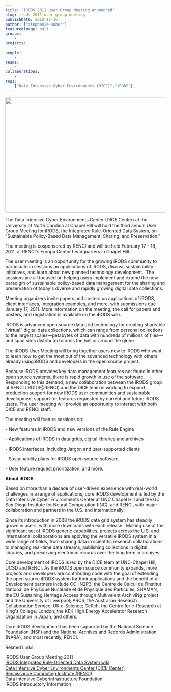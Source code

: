 ```yaml
---
title: "iRODS 2011 User Group Meeting announced"
slug: irods-2011-user-group-meeting
publishDate: 2010-12-16
author: ["stephanie-suber"]
featuredImage: null
groups:
    - 
projects:
    - 
people:
    - 
teams: 
    - 
collaborations:
    - 
tags:
    ["Data Intensive Cyber Environments (DICE)","iRODS"]
---
```

<p><a href="https://www.renci.org/wp-content/uploads/2010/12/irods-story-img.jpg"><img class="alignright size-full wp-image-6572" title="Data Intensive Cyber Environments Center (DICE Center) at the University of North Carolina at Chapel Hill" src="https://www.renci.org/wp-content/uploads/2010/12/irods-story-img.jpg" alt="" width="630" height="360" /></a></p>

<p>The Data Intensive Cyber Environments Center (DICE Center) at the University of North Carolina at Chapel Hill will hold the third annual User Group Meeting for iRODS, the Integrated Rule-Oriented Data System, on "Sustainable Policy-Based Data Management, Sharing, and Preservation."</p>

<p>The meeting is cosponsored by RENCI and will be held February 17 - 18, 2011, at RENCI's Europa Center headquarters in Chapel Hill.</p>

<p>The user meeting is an opportunity for the growing iRODS community to participate in sessions on applications of iRODS, discuss sustainability initiatives, and learn about new planned technology development.  The sessions are all focused on helping users implement and extend the new paradigm of sustainable policy-based data management for the sharing and preservation of today's diverse and rapidly growing digital data collections.</p>

<p>Meeting organizers invite papers and posters on applications of iRODS, client interfaces, integration examples, and more, with submissions due January 17, 2011. More information on the meeting, the call for papers and posters, and registration is available on the iRODS wiki.</p>

<p>iRODS is advanced open source data grid technology for creating shareable "virtual" digital data collections, which can range from personal collections to the largest scales—petabytes of data with hundreds of millions of files—and span sites distributed across the hall or around the globe.</p>

<p>The iRODS User Meeting will bring together users new to iRODS who want to learn how to get the most out of the advanced technology with others already using iRODS and developers in the open source project.</p>

<p>Because iRODS provides key data management features not found in other open source systems, there is rapid growth in use of the software. Responding to this demand, a new collaboration between the iRODS group at RENCI (iRODS@RENCI) and the DICE team is working to expand production support for new iRODS user communities and sustainable development support for features requested by current and future iRODS users. The user meeting will provide an opportunity to interact with both DICE and RENCI staff.</p>

<p>The meeting will feature sessions on:</p>

<p>- New features in iRODS and new versions of the Rule Engine</p>

<p>- Applications of iRODS in data grids, digital libraries and archives</p>

<p>- iRODS interfaces, including Jargon and user-supported clients</p>

<p>- Sustainability plans for iRODS open source software</p>

<p>- User feature request prioritization, and more.</p>

<p><strong>About iRODS</strong></p>

<p>Based on more than a decade of user-driven experience with real-world challenges in a range of applications, core iRODS development is led by the Data Intensive Cyber Environments Center at UNC Chapel Hill and the UC San Diego Institute for Neural Computation (INC), and RENCI, with major collaboration and partners in the U.S. and internationally.</p>

<p>Since its introduction in 2008 the iRODS data grid system has steadily grown in users, with more downloads with each release.  Making use of the significant set of iRODS generic capabilities, projects across the U.S. and international collaborations are applying the versatile iRODS system in a wide range of fields, from sharing data in scientific research collaborations to managing real-time data streams, publishing collections in digital libraries, and preserving electronic records over the long term in archives.</p>

<p>Core development of iRODS is led by the DICE team at UNC-Chapel Hill, UCSD and RENCI. As the iRODS open source community expands, more projects and developers are contributing code with the goal of extending the open source iRODS system for their applications and the benefit of all. Development partners include CC-IN2P3, the Centre de Calcul de l'Institut National de Physique Nucléaire et de Physique des Particules; SHAMAN, the EU Sustaining Heritage Access through Multivalent ArchiviNg project and the University of Liverpool; ARCS, the Australian Research Collaboration Service; UK e-Science; CeRch, the Centre for e-Research at King's College, London; the KEK High Energy Accelerator Research Organization in Japan, and others.</p>

<p>Core iRODS development has been supported by the National Science Foundation (NSF) and the National Archives and Records Administration (NARA), and most recently, RENCI.</p>

<p>Related Links:</p>

<p>iRODS User Group Meeting 2011 <br />
 <a href="https://www.irods.org" target="_blank">iRODS Integrated Rule-Oriented Data System wiki </a><br />
 <a href="http://dice.unc.edu" target="_blank">Data Intensive Cyber Environments Center (DICE Center) </a><br />
 <a href="https://www.renci.org">Renaissance Computing Institute (RENCI)</a> <br />
 Data Intensive Cyberinfrastructure Foundation <br />
 iRODS Introductory Information </p>

<p><br class="spacer_" /></p>

